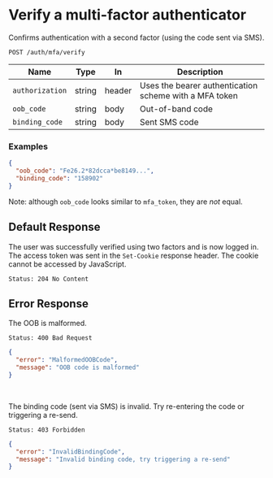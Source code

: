 # Verify a multi-factor authenticator

Confirms authentication with a second factor (using the code sent via SMS).

```http request
POST /auth/mfa/verify
```

| Name            | Type   | In     | Description                                            |
| --------------- | ------ | ------ | ------------------------------------------------------ |
| `authorization` | string | header | Uses the bearer authentication scheme with a MFA token |
| `oob_code`      | string | body   | Out-of-band code                                       |
| `binding_code`  | string | body   | Sent SMS code                                          |

### Examples

```json
{
  "oob_code": "Fe26.2*82dcca*be8149...",
  "binding_code": "158902"
}
```

Note: although `oob_code` looks similar to `mfa_token`, they are _not_ equal.

## Default Response

The user was successfully verified using two factors and is now logged in.
The access token was sent in the `Set-Cookie` response header. The cookie cannot be accessed by JavaScript.

```http request
Status: 204 No Content
```

## Error Response

The OOB is malformed.

```http request
Status: 400 Bad Request
```

```json
{
  "error": "MalformedOOBCode",
  "message": "OOB code is malformed"
}
```

<br/>

The binding code (sent via SMS) is invalid. Try re-entering
the code or triggering a re-send.

```http request
Status: 403 Forbidden
```

```json
{
  "error": "InvalidBindingCode",
  "message": "Invalid binding code, try triggering a re-send"
}
```
